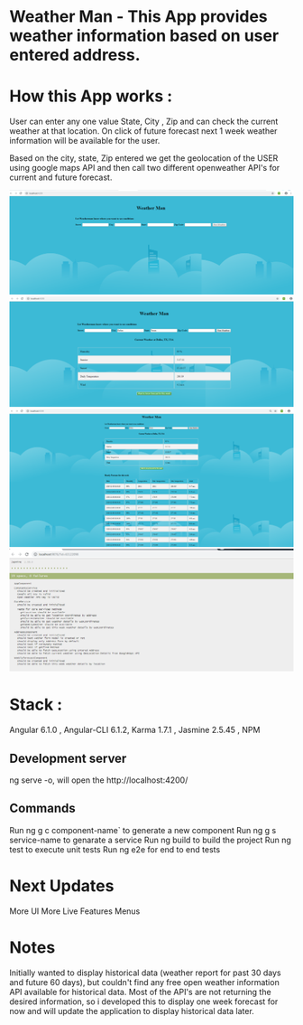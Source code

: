 # Weather Man - This App provides weather information based on user entered address. 

# How this App  works :

User can enter any  one value State, City , Zip and can check the current weather at that location. On click of future forecast next 1 week weather information will be available for the user.

Based on the city, state, Zip entered we get the geolocation of the USER using google maps API and then call two different openweather API's for current and future forecast. 

![](src/assets/addressForm.PNG)
![](src/assets/currentForecast.PNG)
![](src/assets/FutureForecast.PNG)
![](src/assets/TestRun.PNG)

# Stack :  
Angular 6.1.0 , Angular-CLI 6.1.2, Karma 1.7.1 , Jasmine 2.5.45 , NPM

## Development server
ng serve -o, will open the http://localhost:4200/ 

## Commands
Run ng g c component-name` to generate a new component
Run ng g s service-name to genarate a service
Run ng build to build the project
Run ng test to execute unit tests
Run ng e2e for end to end tests

# Next Updates 
 More UI
 More Live Features 
 Menus
 
 # Notes
Initially wanted to display historical data (weather report for past 30 days and future 60 days), but couldn't find any free open weather information API available for historical data. Most of the API's are not returning the desired information, so i developed this to display one week forecast for now and will update the application to display historical data later. 
